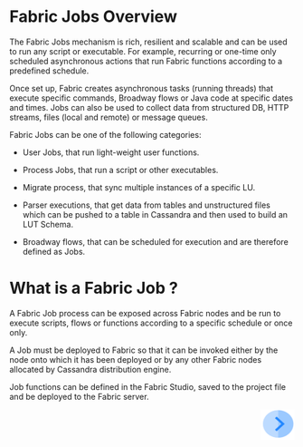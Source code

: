 # **Fabric Jobs Overview** 

The Fabric Jobs mechanism is rich, resilient and scalable and can be used to run any script or executable. For example, recurring or one-time only scheduled asynchronous actions that run Fabric functions according to a predefined schedule.


Once set up, Fabric creates asynchronous tasks (running threads) that execute specific commands, Broadway flows or Java code at specific dates and times. Jobs can also be used to collect data from structured DB, HTTP streams, files (local and remote) or message queues.

Fabric Jobs can be one of the following categories:

- User Jobs, that run light-weight user functions.

- Process Jobs, that run a script or other executables.

- Migrate process, that sync multiple instances of a specific LU.

- Parser executions, that get data from tables and unstructured files which can be pushed to a table in Cassandra and then used to build an LUT Schema.

- Broadway flows, that can be scheduled for execution and are therefore defined as Jobs.

 # **What is a Fabric Job ?** 
A Fabric Job process can be exposed across Fabric nodes and be run to execute scripts, flows or functions according to a specific schedule or once only.

A Job must be deployed to Fabric so that it can be invoked either by the node onto which it has been deployed or by any other Fabric nodes allocated by Cassandra distribution engine. 

Job functions can be defined in the Fabric Studio, saved to the project file and be deployed to the Fabric server.




[<img align="right" width="60" height="54" src="/articles/images/Next.png">](/articles/20_jobs_and_batch_services/02_jobs_flow_and_status.md) 
